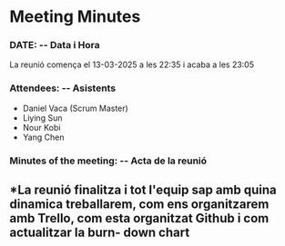 # Meeting Minutes
### DATE: -- Data i Hora
La reunió comença el 13-03-2025 a les 22:35 i acaba a les 23:05
### Attendees: -- Asistents
* Daniel Vaca (Scrum Master)
* Liying Sun
* Nour Kobi
* Yang Chen
### Minutes of the meeting: -- Acta de la reunió
*La reunió finalitza i tot l'equip sap amb quina dinamica treballarem, com ens organitzarem amb Trello, com esta organitzat Github i com actualitzar la burn-  down chart  
---
